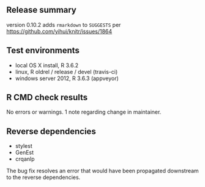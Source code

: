 ## Release summary

version 0.10.2 adds `rmarkdown` to `SUGGESTS` per https://github.com/yihui/knitr/issues/1864

## Test environments

- local OS X install, R 3.6.2
- linux, R oldrel / release / devel (travis-ci)
- windows server 2012, R 3.6.3 (appveyor)

## R CMD check results

No errors or warnings. 1 note regarding change in maintainer.

## Reverse dependencies

- stylest
- GenEst
- crqanlp

The bug fix resolves an error that would have been propagated downstream to the reverse dependencies.

